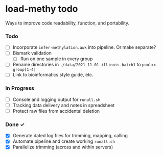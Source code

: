 # load-methy todo

Ways to improve code readability, function, and portability.

### Todo

- [ ] Incorporate `infer-methylation.awk` into pipeline. Or make separate?
- [ ] Bismark validation
  - [ ] Run on one sample in every group
- [ ] Rename directories in `./data/2021-11-01-illinois-batch1` to `poolxx-group[1-4]`
- [ ] Link to bioinformatics style guide, etc.

### In Progress

- [ ] Console and logging output for `runall.sh`
- [ ] Tracking data delivery and notes in spreadsheet
- [ ] Protect raw files from accidental deletion

### Done ✓

- [x] Generate dated log files for trimming, mapping, calling
- [x] Automate pipeline and create working `runall.sh`
- [x] Parallelize trimming (across and within servers)
